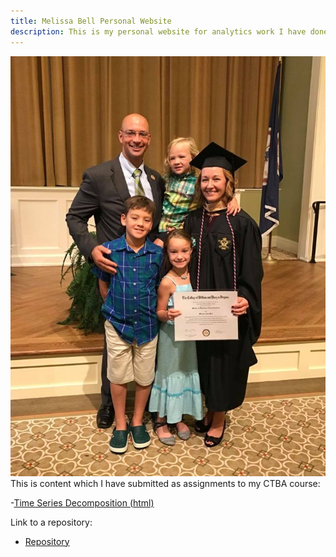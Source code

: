 ```yaml
---
title: Melissa Bell Personal Website
description: This is my personal website for analytics work I have done in my Competing Through Business Analytics Course at the College of William and Mary.
---
```

![My Picture](/pics/MelissaBellGraduation.jpg)
This is content which I have submitted as assignments to my CTBA course:

-[Time Series Decomposition (html)](/TimeSeries/index.md)

Link to a repository:
- [Repository](https://github.com/Melissa-Bell/CTBA)
